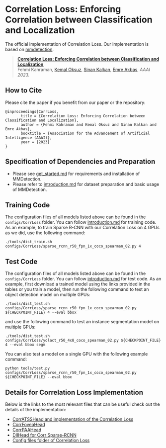 
# Correlation Loss: Enforcing Correlation between Classification and Localization


The official implementation of Correlation Loss. Our implementation is based on [mmdetection](https://github.com/open-mmlab/mmdetection).

> [**Correlation Loss: Enforcing Correlation between Classification and Localization**](https://arxiv.org/abs/),            
> Fehmi Kahraman, [Kemal Oksuz](https://kemaloksuz.github.io/), [Sinan Kalkan](http://www.kovan.ceng.metu.edu.tr/~sinan/), [Emre Akbas](http://user.ceng.metu.edu.tr/~emre/),
> *AAAI 2023.*

## How to Cite

Please cite the paper if you benefit from our paper or the repository:
```
@inproceedings{CorrLoss,
       title = {Correlation Loss: Enforcing Correlation between Classification and Localization},
       author = {Fehmi Kahraman and Kemal Oksuz and Sinan Kalkan and Emre Akbas},
       booktitle = {Association for the Advancement of Artificial Intelligence (AAAI)},
       year = {2023}
}
```


## Specification of Dependencies and Preparation

- Please see [get_started.md](docs/get_started.md) for requirements and installation of MMDetection.
- Please refer to [introduction.md](docs/1_exist_data_model.md) for dataset preparation and basic usage of MMDetection.



## Training Code
The configuration files of all models listed above can be found in the `configs/CorrLoss` folder. You can follow [introduction.md](docs/1_exist_data_model.md) for training code. As an example, to train Sparse R-CNN with our Correlation Loss on 4 GPUs as we did, use the following command:

```
./tools/dist_train.sh configs/CorrLoss/sparse_rcnn_r50_fpn_1x_coco_spearman_02.py 4
```

## Test Code
The configuration files of all models listed above can be found in the `configs/CorrLoss` folder. You can follow [introduction.md](docs/1_exist_data_model.md) for test code. As an example, first download a trained model using the links provided in the tables or you train a model, then run the following command to test an object detection model on multiple GPUs:

```
./tools/dist_test.sh configs/CorrLoss/sparse_rcnn_r50_fpn_1x_coco_spearman_02.py ${CHECKPOINT_FILE} 4 --eval bbox 
```
and use the following command to test an instance segmentation model on multiple GPUs:

```
./tools/dist_test.sh configs/CorrLoss/yolact_r50_4x8_coco_spearman_02.py ${CHECKPOINT_FILE} 4 --eval bbox segm 
```
You can also test a model on a single GPU with the following example command:
```
python tools/test.py configs/CorrLoss/sparse_rcnn_r50_fpn_1x_coco_spearman_02.py ${CHECKPOINT_FILE} --eval bbox 
```


## Details for Correlation Loss Implementation

Below is the links to the most relevant files that can be useful check out the details of the implementation:
- [CorrATSSHead and implementation of the Correlation Loss](mmdet/models/dense_heads/corr_atss_head.py)
- [CorrFoveaHead](mmdet/models/dense_heads/corr_fovea_head.py)
- [CorrPAAHead](mmdet/models/dense_heads/corr_paa_head.py)
- [DIIHead for Corr Sparse-RCNN](mmdet/models/roi_heads/bbox_heads/dii_head.py)
- [Config files folder of Correlation Loss](configs/CorrLoss)

